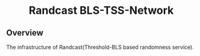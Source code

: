 <h1 align="center">Randcast BLS-TSS-Network</h1>

## Overview

The infrastructure of Randcast(Threshold-BLS based randomness service).
